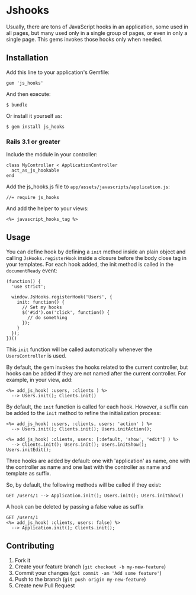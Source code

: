 # Jshooks
Usually, there are tons of JavaScript hooks in an application, some used in all pages, but many used only in a single
group of pages, or even in only a single page. This gems invokes those hooks only when needed.

## Installation

Add this line to your application's Gemfile:

    gem 'js_hooks'

And then execute:

    $ bundle

Or install it yourself as:

    $ gem install js_hooks

### Rails 3.1 or greater
Include the módule in your controller:

    class MyController < ApplicationController
      act_as_js_hookable
    end

Add the js_hooks.js file to `app/assets/javascripts/application.js`:

    //= require js_hooks

And add the helper to your views:

    <%= javascript_hooks_tag %>

## Usage
You can define hook by defining a ``init`` method inside an plain object and calling ``JsHooks.registerHook`` inside
a closure before the body close tag in your templates. For each hook added, the init method is called in the
``documentReady`` event:

    (function() {
      'use strict';

      window.JsHooks.registerHook('Users', {
        init: function() {
          // Set my hooks
          $('#id').on('click', function() {
            // do something
          });
        }
      });
    })()

This ``init`` function will be called automatically whenever the ``UsersController`` is used.

By default, the gem invokes the hooks related to the current controller, but hooks can be added if they are not named
after the current controller. For example, in your view, add:

    <%= add_js_hook( :users, :clients ) %>
      --> Users.init(); Clients.init()

By default, the ``init`` function is called for each hook. However, a suffix can be added to the ``init`` method to refine
the initialization process:

    <%= add_js_hook( :users, :clients, users: 'action' ) %>
      --> Users.init(); Clients.init(); Users.initAction();

    <%= add_js_hook( :clients, users: [:default, 'show', 'edit'] ) %>
      --> Clients.init(); Users.init(); Users.initShow(); Users.initEdit();

Three hooks are added by default: one with 'application' as name, one with the controller as name and one last
with the controller as name and template as suffix.

So, by default, the following methods will be called if they exist:

    GET /users/1 --> Application.init(); Users.init(); Users.initShow()

A hook can be deleted by passing a false value as suffix

    GET /users/1
    <%= add_js_hook( :clients, users: false) %>
      --> Application.init(); Clients.init();

## Contributing

1. Fork it
2. Create your feature branch (`git checkout -b my-new-feature`)
3. Commit your changes (`git commit -am 'Add some feature'`)
4. Push to the branch (`git push origin my-new-feature`)
5. Create new Pull Request

